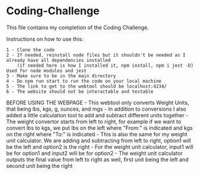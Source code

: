 # Coding-Challenge

This file contains my completion of the Coding Challenge.


Instructions on how to use this:

    1 - Clone the code
    2 - If needed, reinstall node files but it shouldn't be needed as I already have all dependencies installed
        (if needed here is how I installed it, npm install, npm i jest -D) Used for node modules and jest 
    3 - Make sure to be in the main directory
    4 - Do npm run start to run the code on your local machine
    5 - The link to get to the webtool should be localhost:4234/
    6 - The website should not be interactable and testable



BEFORE USING THE WEBPAGE
    - This webtool only converts Weight Units, that being lbs, kgs, g, ounces, and mgs
    - In addition to conversions I also added a little calculation tool to add and subtract different units together
    - The weight convertor starts from left to right, for example if we want to convert lbs to kgs, we put lbs on the left
    where "From:" is indicated and kgs on the right where "To:" is indicated
    - This is also the same for my weight unit calculator. We are adding and subtracting from left to right, option1 will be the left
    and option2 is the right
    - For the weight unit calculator, input1 will be for option1 and input2 will be for option2
    - The weight unit calculator outputs the final value from left to right as well, first unit being the left and second unit being the right

